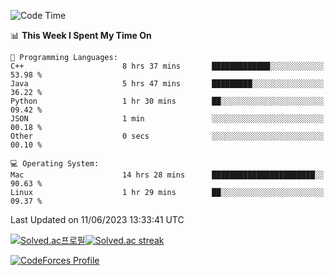 
<!--START_SECTION:waka-->
![Code Time](http://img.shields.io/badge/Code%20Time-2%2C736%20hrs%2017%20mins-blue)

📊 **This Week I Spent My Time On** 

```text
💬 Programming Languages: 
C++                      8 hrs 37 mins       █████████████░░░░░░░░░░░░   53.98 % 
Java                     5 hrs 47 mins       █████████░░░░░░░░░░░░░░░░   36.22 % 
Python                   1 hr 30 mins        ██░░░░░░░░░░░░░░░░░░░░░░░   09.42 % 
JSON                     1 min               ░░░░░░░░░░░░░░░░░░░░░░░░░   00.18 % 
Other                    0 secs              ░░░░░░░░░░░░░░░░░░░░░░░░░   00.10 % 

💻 Operating System: 
Mac                      14 hrs 28 mins      ███████████████████████░░   90.63 % 
Linux                    1 hr 29 mins        ██░░░░░░░░░░░░░░░░░░░░░░░   09.37 % 
```


 Last Updated on 11/06/2023 13:33:41 UTC
<!--END_SECTION:waka-->


[![Solved.ac프로필](http://mazassumnida.wtf/api/generate_badge?boj=hckim96)](https://solved.ac/hckim96)[![Solved.ac streak](http://mazandi.herokuapp.com/api?handle=hckim96&theme=dark)](https://solved.ac/hckim96)


[![CodeForces Profile](https://cf.leed.at?id=hckim96)](https://codeforces.com/profile/hckim96)

